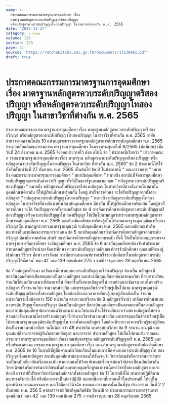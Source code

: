 ```yaml
---
name: >-
  ประกาศคณะกรรมการมาตรฐานการอุดมศึกษา เรื่อง
  มาตรฐานหลักสูตรควบระดับปริญญาตรีสองปริญญา
  หรือหลักสูตรควบระดับปริญญาโทสองปริญญา ในสาขาวิชาที่ต่างกัน พ.ศ. 2565
date: '2022-11-27'
category: ง พิเศษ
volume: 139
section: 275
page: 41
source: 'https://ratchakitcha.soc.go.th/documents/17230961.pdf'
draft: true
---
```


# ประกาศคณะกรรมการมาตรฐานการอุดมศึกษา เรื่อง มาตรฐานหลักสูตรควบระดับปริญญาตรีสองปริญญา หรือหลักสูตรควบระดับปริญญาโทสองปริญญา ในสาขาวิชาที่ต่างกัน พ.ศ. 2565

ประกาศคณะกรรมการมาตรฐานการอุดมศึกษา เรื่อง มาตรฐานหลักสูตรควบระดับปริญญาตรีสองปริญญา หรือหลักสูตรควบระดับปริญญาโทสองปริญญา ในสาขาวิชาที่ต่างกัน พ.ศ. 2565 อาศัยอำนาจตามความในข้อ 10 แห่งกฎกระทรวงมาตรฐานหลักสูตรการศึกษาระดับอุดมศึกษา พ.ศ. 2565 ประกอบกับมติคณะกรรมการมาตรฐานการอุดมศึกษา ในคราวประชุมครั้งที่ 8/2565 (นัดพิเศษ) เมื่อวันที่ 24 สิงหาคม พ.ศ. 2565 จึงออกประกาศไว้ ดังต อไปนี้ ข้อ 1 ประกาศนี้เรียกว่า “ ประกาศคณะก รรมการมาตรฐานการอุดมศึกษา เรื่อง มาตรฐาน หลักสูตรควบระดับปริญญาตรีสองปริญญา หรือหลักสูตรควบระดับปริญญาโทสองปริญญา ในสาขาวิชา ที่ต่างกัน พ.ศ. 2565” ข้อ 2 ประกาศนี้ให้ใช้บังคับตั้งแต่วันที่ 27 กันยายน พ.ศ. 2565 เป็นต้นไป ข้อ 3 ในประกาศนี้ “ คณะกรรมการ ” หมายถึง คณะกรรมการมาตรฐานการอุดมศึกษา “ สถาบันอุดมศึกษา ” หมายถึง สถาบันที่จัดการอุดมศึกษาระดับปริญญาและระดับต่ากว่าปริ ญญา ทั้งที่เป็นของรัฐและของเอกชน “ หลักสูตรควบระดับปริญญาตรีสองปริญญา ” หมายถึง หลักสูตรระดับปริญญาตรีสองหลักสูตร ในสาขาวิชาที่ต่างกันภายในสถาบันอุดมศึกษาเดียวกัน ที่ให้ผู้เรียนศึกษาพร้อมกัน โดยผู้ สำเร็จการศึกษา จะได้รับปริญญาจากทั้งสองหลักสูตร “ หลักสูตรควบระดับปริญญาโทสองปริญญา ” หมายถึง หลักสูตรระดับปริญญาโทสองหลักสูตร ในสาขาวิชาที่ต่างกันภายในสถาบันอุดมศึกษาเ ดียวกัน ที่ให้ผู้เรียนศึกษาพร้อมกัน โดยผู้สาเร็จการศึกษา จะได้ รับปริญญาจากทั้งสองหลักสูตร ข้อ 4 การจัดการศึกษาหลักสูตรควบระดับปริญญาตรีสองปริญญา หรือควบระดับปริญญาโท สองปริญญา ให้เป็นไปตามกฎกระทรวงมาตรฐานหลักสูตรการศึกษาระดับอุดมศึกษา พ.ศ. 2565 และต้องมีผลลัพธ์การเรียนรู้เป็นไปตามมาตรฐานคุณวุฒิของทั้งสองปริญญานั้น ตามกฎกระทรวงมาตรฐานคุณวุฒิ ระดับอุดมศึกษา พ.ศ. 2565 และหลักเกณฑ์หรือแนวทางอื่นตามที่คณะกรรมการกำหนด ข้อ 5 สถาบันอุดมศึกษาที่จะจัดการศึกษาหลักสูตรควบระดับปริญญา ต้องมีความพร้อม สำหรั บการจัดการศึกษาหลักสูตรควบระดับ ทั้งนี้ ให้เป็นไปตามกฎกระทรวงมาตรฐานการจัดการศึกษา ระดับอุดมศึกษา พ.ศ. 2565 ข้อ 6 สถาบันอุดมศึกษาต้องจัดทำประกาศกำหนดหลักสูตรที่จะนำมาจัดการศึกษา ควบระดับปริญญา หลักเกณฑ์การรับนักศึกษา คุณสมบัติของผู้เข้าศึกษา วิธีการ ศึกษา การวัดผล การศึกษาและเกณฑ์การสำเร็จของนักศึกษาในหลักสูตรควบระดับปริญญาให้ชัดเจน ้ หนา 41 ่ เลม 139 ตอนพิเศษ 275 ง ราชกิจจานุเบกษา 28 พฤศจิกายน 2565

ข้อ 7 หลักสูตรที่จะนา มาจัดการศึกษาแบบควบระดับปริญญาตรีสองปริญญา ต้องเป็น หลักสูตรที่สถาบันอุดมศึกษาเปิดสอนแยกเป็นสองหลักสูตร และสถาบันอุดมศึกษาต้องกาหนดวิชา ที่สามารถเรียนร่วมกันได้และวิชาเฉพาะที่ต้องการให้ ศึกษาในทั้งสองหลักสูตรให้ ครบถ้วนและชัดเจน ตามโครงสร้างหลักสูตร ทั้งจานวนวิชา จานวนหน่วยกิต และบรรลุผลลัพธ์การเรียนรู้เป็นไปตาม มาตรฐานคุณวุฒิระดับปริญญาตรีของทั้งสองหลักสูตร โดยต้องมีระยะเวลาการเรียนรู้ ของผู้เรียนคิดเป็น จำนวนหน่วยกิตรวมไม่น้อยกว่า 150 หน่วยกิต ตามระบบทวิภาค ข้อ 8 หลักสูตรที่จะนำ มาจัดการศึกษาแบบควบระดับปริญญาโทสองปริญญา ต้องเป็นหลักสูตร ที่สถาบันอุดมศึกษาเปิดสอนแยกเป็นสองหลักสูตร และสถาบันอุดมศึกษาต้องกาหนดวิชาเฉพาะ และวิชาแกนที่จะใช้ร่วมกันระหว่างสองหลักสูตรให้ครบถ้วนและชัดเจนตามโครงสร้างหลักสูตร ทั้งจำนวนวิชาจำนวนหน่วยกิต และบรรลุผลลัพธ์การเรียนรู้เป็นไปตามมาตรฐานคุณวุฒิระดับปริญญาโท ของทั้งสองหลักสูตร โดยต้องมีระยะเวลาการเรียนรู้ของผู้เรียนคิดเป็นจานวนหน่วยกิตร วมไม่น้อยกว่า 48 หน่วยกิต ตามระบบทวิภาค ข้อ 9 จานวน คุณวุฒิ และคุณสมบัติของอาจารย์ผู้รับผิดชอบหลักสูตร และอาจารย์ ประจาหลักสูตร ให้เป็นไปตามประกาศคณะกรรมการมาตรฐานการอุดมศึกษา เรื่อง เกณฑ์มาตรฐาน หลักสูตรระดับปริญญาตรี พ.ศ. 2565 และหรือประกาศคณะ กรรมการมาตรฐานการอุดมศึกษา เรื่อง เกณฑ์มาตรฐานหลักสูตรระดับบัณฑิตศึกษา พ.ศ. 2565 ข้อ 10 ในกรณีที่ผู้ศึกษาลงทะเบียนเรียนในแผนการศึกษาแบบควบระดับปริญญาโท สองปริญญาทั้งสองหลักสูตร สถาบันอุดมศึกษาต้องกาหนดให้ชัดเจนว่า วิทยานิพนธ์หรือการค้นคว้าอิสระ จะเป็นฉบับเดียวกันหรือสองฉบับ หากกาหนดให้วิทยานิพนธ์หรือการค้นคว้าอิสระเป็นฉบับเดียวกัน วิทยานิพนธ์หรือการค้นคว้าอิสระนั้นต้องครอบคลุมหรือบูรณาการเนื้อหาวิชาทั้งสองหลักสูตร และจะต้องมี อาจารย์ที่ปรึกษาวิทยานิพนธ์หลักจากทั้งสองหลักสูตร ข้อ 11 ในกรณีที่ไม่ สามารถปฏิบัติตามแนวทางดังกล่าวได้ หรือมีความจาเป็นต้องปฏิบัติ นอกเหนือจากที่กาหนดไว้ในประกาศนี้ ให้อยู่ในดุลยพินิจของคณะกรรมการ และให้ถือคาวินิจฉัย ของคณะกรรมการนั้นเป็นที่สุด ประกาศ ณ วันที่ 2 2 กันยายน พ.ศ. 256 5 ศาสตราจารย์เกียรติคุณกิตติชัย วัฒนานิกร ประธานกรรมการมาตรฐานการอุดมศึกษา ้ หนา 42 ่ เลม 139 ตอนพิเศษ 275 ง ราชกิจจานุเบกษา 28 พฤศจิกายน 2565
